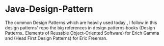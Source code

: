 # Java-Design-Pattern
The common Design Patterns which are heavily used today , I follow in this design patterns' repo the big references in design patterns books 
(Design Patterns_ Elements of Reusable Object-Oriented Software) for Erich Gamma and (Head First Design Patterns) for Eric Freeman.
